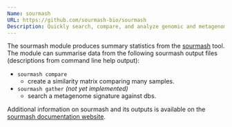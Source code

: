 ```yaml
---
Name: sourmash
URL: https://github.com/sourmash-bio/sourmash
Description: Quickly search, compare, and analyze genomic and metagenomic data sets.
---
```


The sourmash module produces summary statistics from the
[sourmash](https://github.com/sourmash-bio/sourmash) tool.
The module can summarise data from the following sourmash output files
(descriptions from command line help output):

- `sourmash compare`
  - create a similarity matrix comparing many samples.
- `sourmash gather` _(not yet implemented)_
  - search a metagenome signature against dbs.

Additional information on sourmash and its outputs is available on
the [sourmash documentation website](https://sourmash.readthedocs.io/en/latest/).
